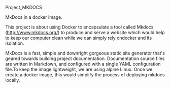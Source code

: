 Project_MKDOCS

MkDocs in a docker image.

This project is about using Docker to encapsulate a tool called Mkdocs (http://www.mkdocs.org/) to produce and serve a website which would help to keep our computer clean while we can simply rely ondocker and its isolation.

MkDocs is a fast, simple and downright gorgeous static site generator that's geared towards building project documentation. Documentation source files are written in Markdown, and configured with a single YAML configuration file.To keep the image lightweight, we are using alpine Linux. Once we create a docker image, this would simplify the process of deploying mkdocs locally.	








